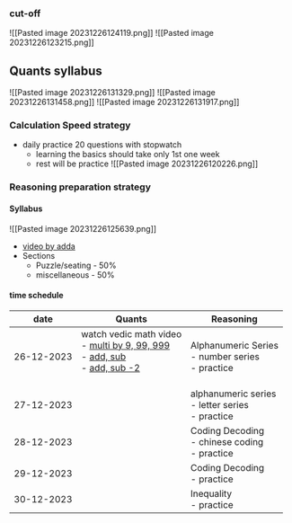 
### cut-off
![[Pasted image 20231226124119.png]]
![[Pasted image 20231226123215.png]]

## Quants syllabus
![[Pasted image 20231226131329.png]]
![[Pasted image 20231226131458.png]]
![[Pasted image 20231226131917.png]]
### Calculation Speed strategy
- daily practice 20 questions with stopwatch
	- learning the basics should take only 1st one week
	- rest will be practice
![[Pasted image 20231226120226.png]]


### Reasoning preparation strategy

#### Syllabus
![[Pasted image 20231226125639.png]]
- [video by adda](https://www.youtube.com/watch?v=yj8y0AJLTBY)
- Sections
	- Puzzle/seating - 50%
	- miscellaneous - 50%
#### time schedule
| date       | Quants                                                                                                                                                                                                                              | Reasoning                                            |
| ---------- | ----------------------------------------------------------------------------------------------------------------------------------------------------------------------------------------------------------------------------------- | ---------------------------------------------------- |
| 26-12-2023 | watch vedic math video<br>- [multi by 9, 99, 999](https://www.youtube.com/watch?v=5YFpZmgxI3w)<br>- [add, sub](https://www.youtube.com/watch?v=hCg_xZgUkmw)<br>- [add, sub -2](https://www.youtube.com/watch?v=nTn9gVqRfKY)<br><br> | Alphanumeric Series<br>- number series<br>- practice |
| 27-12-2023 |                                                                                                                                                                                                                                     | alphanumeric series<br>- letter series<br>- practice |
| 28-12-2023 |                                                                                                                                                                                                                                     | Coding Decoding<br>- chinese coding<br>- practice    |
| 29-12-2023 |                                                                                                                                                                                                                                     | Coding Decoding<br>- practice                        |
| 30-12-2023           |                                                                                                                                                                                                                                     | Inequality<br>- practice                                                     |

